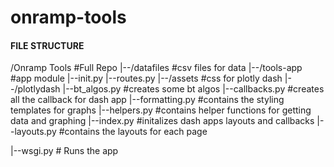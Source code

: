 # onramp-tools

#### FILE STRUCTURE

/Onramp Tools   #Full Repo 
|--/datafiles   #csv files for data
|--/tools-app   #app module 
    |--init.py
    |--routes.py
    |--/assets   #css for plotly dash 
    |--/plotlydash
       |--bt_algos.py   #creates some bt algos 
       |--callbacks.py  #creates all the callback for dash app 
       |--formatting.py #contains the styling templates for graphs 
       |--helpers.py    #contains helper functions for getting data and graphing 
       |--index.py      #initalizes dash apps layouts and callbacks
       |--layouts.py    #contains the layouts for each page 

|--wsgi.py # Runs the app 
